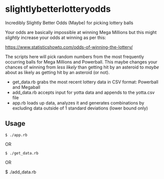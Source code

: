 # slightlybetterlotteryodds
Incredibly Slightly Better Odds (Maybe) for picking lottery balls

Your odds are basically impossible at winning Mega Millions but this might *slightly* increase your odds at winning as per this:

https://www.statisticshowto.com/odds-of-winning-the-lottery/

The scripts here will pick random numbers from the most frequently occurring balls for Mega Millions and Powerball. This maybe changes your chances of winning from _less likely_ than getting hit by an asteroid to _maybe_ about as likely as getting hit by an asteroid (or not).

* get_data.rb grabs the most recent lottery data in CSV format: Powerball and Megaball
* add_data.rb accepts input for yotta data and appends to the yotta.csv file
* app.rb loads up data, analyzes it and generates combinations by excluding data outside of 1 standard deviations (lower bound only)

## Usage
    $ ./app.rb

OR

    $ ./get_data.rb

OR

$ ./add_data.rb
